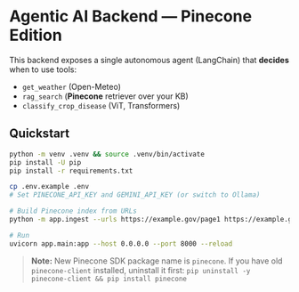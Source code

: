 # Agentic AI Backend — Pinecone Edition

This backend exposes a single autonomous agent (LangChain) that **decides** when to use tools:
- `get_weather` (Open-Meteo)
- `rag_search` (**Pinecone** retriever over your KB)
- `classify_crop_disease` (ViT, Transformers)

## Quickstart

```bash
python -m venv .venv && source .venv/bin/activate
pip install -U pip
pip install -r requirements.txt

cp .env.example .env
# Set PINECONE_API_KEY and GEMINI_API_KEY (or switch to Ollama)

# Build Pinecone index from URLs
python -m app.ingest --urls https://example.gov/page1 https://example.gov/page2

# Run
uvicorn app.main:app --host 0.0.0.0 --port 8000 --reload
```

> **Note:** New Pinecone SDK package name is `pinecone`. If you have old `pinecone-client` installed, uninstall it first:
> `pip uninstall -y pinecone-client && pip install pinecone`
